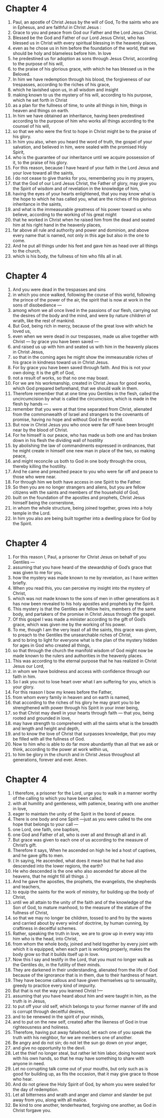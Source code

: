 # Chapter 4

1. Paul, an apostle of Christ Jesus by the will of God, To the saints who are in Ephesus, and are faithful in Christ Jesus :
2. Grace to you and peace from God our Father and the Lord Jesus Christ.
3. Blessed be the God and Father of our Lord Jesus Christ, who has blessed us in Christ with every spiritual blessing in the heavenly places,
4. even as he chose us in him before the foundation of the world, that we should be holy and blameless before him. In love
5. he predestined us for adoption as sons through Jesus Christ, according to the purpose of his will,
6. to the praise of his glorious grace, with which he has blessed us in the Beloved.
7. In him we have redemption through his blood, the forgiveness of our trespasses, according to the riches of his grace,
8. which he lavished upon us, in all wisdom and insight
9. making known to us the mystery of his will, according to his purpose, which he set forth in Christ
10. as a plan for the fullness of time, to unite all things in him, things in heaven and things on earth.
11. In him we have obtained an inheritance, having been predestined according to the purpose of him who works all things according to the counsel of his will,
12. so that we who were the first to hope in Christ might be to the praise of his glory.
13. In him you also, when you heard the word of truth, the gospel of your salvation, and believed in him, were sealed with the promised Holy Spirit,
14. who is the guarantee of our inheritance until we acquire possession of it, to the praise of his glory.
15. For this reason, because I have heard of your faith in the Lord Jesus and your love toward all the saints,
16. I do not cease to give thanks for you, remembering you in my prayers,
17. that the God of our Lord Jesus Christ, the Father of glory, may give you the Spirit of wisdom and of revelation in the knowledge of him,
18. having the eyes of your hearts enlightened, that you may know what is the hope to which he has called you, what are the riches of his glorious inheritance in the saints,
19. and what is the immeasurable greatness of his power toward us who believe, according to the working of his great might
20. that he worked in Christ when he raised him from the dead and seated him at his right hand in the heavenly places,
21. far above all rule and authority and power and dominion, and above every name that is named, not only in this age but also in the one to come.
22. And he put all things under his feet and gave him as head over all things to the church,
23. which is his body, the fullness of him who fills all in all.

# Chapter 4

1. And you were dead in the trespasses and sins
2. in which you once walked, following the course of this world, following the prince of the power of the air, the spirit that is now at work in the sons of disobedience —
3. among whom we all once lived in the passions of our flesh, carrying out the desires of the body and the mind, and were by nature children of wrath, like the rest of mankind.
4. But God, being rich in mercy, because of the great love with which he loved us,
5. even when we were dead in our trespasses, made us alive together with Christ — by grace you have been saved —
6. and raised us up with him and seated us with him in the heavenly places in Christ Jesus,
7. so that in the coming ages he might show the immeasurable riches of his grace in kindness toward us in Christ Jesus.
8. For by grace you have been saved through faith. And this is not your own doing; it is the gift of God,
9. not a result of works, so that no one may boast.
10. For we are his workmanship, created in Christ Jesus for good works, which God prepared beforehand, that we should walk in them.
11. Therefore remember that at one time you Gentiles in the flesh, called the uncircumcision by what is called the circumcision, which is made in the flesh by hands —
12. remember that you were at that time separated from Christ, alienated from the commonwealth of Israel and strangers to the covenants of promise, having no hope and without God in the world.
13. But now in Christ Jesus you who once were far off have been brought near by the blood of Christ.
14. For he himself is our peace, who has made us both one and has broken down in his flesh the dividing wall of hostility
15. by abolishing the law of commandments expressed in ordinances, that he might create in himself one new man in place of the two, so making peace,
16. and might reconcile us both to God in one body through the cross, thereby killing the hostility.
17. And he came and preached peace to you who were far off and peace to those who were near.
18. For through him we both have access in one Spirit to the Father.
19. So then you are no longer strangers and aliens, but you are fellow citizens with the saints and members of the household of God,
20. built on the foundation of the apostles and prophets, Christ Jesus himself being the cornerstone,
21. in whom the whole structure, being joined together, grows into a holy temple in the Lord.
22. In him you also are being built together into a dwelling place for God by the Spirit.

# Chapter 4

1. For this reason I, Paul, a prisoner for Christ Jesus on behalf of you Gentiles —
2. assuming that you have heard of the stewardship of God’s grace that was given to me for you,
3. how the mystery was made known to me by revelation, as I have written briefly.
4. When you read this, you can perceive my insight into the mystery of Christ,
5. which was not made known to the sons of men in other generations as it has now been revealed to his holy apostles and prophets by the Spirit.
6. This mystery is that the Gentiles are fellow heirs, members of the same body, and partakers of the promise in Christ Jesus through the gospel.
7. Of this gospel I was made a minister according to the gift of God’s grace, which was given me by the working of his power.
8. To me, though I am the very least of all the saints, this grace was given, to preach to the Gentiles the unsearchable riches of Christ,
9. and to bring to light for everyone what is the plan of the mystery hidden for ages in God who created all things,
10. so that through the church the manifold wisdom of God might now be made known to the rulers and authorities in the heavenly places.
11. This was according to the eternal purpose that he has realized in Christ Jesus our Lord,
12. in whom we have boldness and access with confidence through our faith in him.
13. So I ask you not to lose heart over what I am suffering for you, which is your glory.
14. For this reason I bow my knees before the Father,
15. from whom every family in heaven and on earth is named,
16. that according to the riches of his glory he may grant you to be strengthened with power through his Spirit in your inner being,
17. so that Christ may dwell in your hearts through faith — that you, being rooted and grounded in love,
18. may have strength to comprehend with all the saints what is the breadth and length and height and depth,
19. and to know the love of Christ that surpasses knowledge, that you may be filled with all the fullness of God.
20. Now to him who is able to do far more abundantly than all that we ask or think, according to the power at work within us,
21. to him be glory in the church and in Christ Jesus throughout all generations, forever and ever. Amen.

# Chapter 4

1. I therefore, a prisoner for the Lord, urge you to walk in a manner worthy of the calling to which you have been called,
2. with all humility and gentleness, with patience, bearing with one another in love,
3. eager to maintain the unity of the Spirit in the bond of peace.
4. There is one body and one Spirit —just as you were called to the one hope that belongs to your call —
5. one Lord, one faith, one baptism,
6. one God and Father of all, who is over all and through all and in all.
7. But grace was given to each one of us according to the measure of Christ’s gift.
8. Therefore it says, When he ascended on high he led a host of captives, and he gave gifts to men.
9. ( In saying, He ascended, what does it mean but that he had also descended into the lower regions, the earth?
10. He who descended is the one who also ascended far above all the heavens, that he might fill all things .)
11. And he gave the apostles, the prophets, the evangelists, the shepherds and teachers,
12. to equip the saints for the work of ministry, for building up the body of Christ,
13. until we all attain to the unity of the faith and of the knowledge of the Son of God, to mature manhood, to the measure of the stature of the fullness of Christ,
14. so that we may no longer be children, tossed to and fro by the waves and carried about by every wind of doctrine, by human cunning, by craftiness in deceitful schemes.
15. Rather, speaking the truth in love, we are to grow up in every way into him who is the head, into Christ,
16. from whom the whole body, joined and held together by every joint with which it is equipped, when each part is working properly, makes the body grow so that it builds itself up in love.
17. Now this I say and testify in the Lord, that you must no longer walk as the Gentiles do, in the futility of their minds.
18. They are darkened in their understanding, alienated from the life of God because of the ignorance that is in them, due to their hardness of heart.
19. They have become callous and have given themselves up to sensuality, greedy to practice every kind of impurity.
20. But that is not the way you learned Christ !—
21. assuming that you have heard about him and were taught in him, as the truth is in Jesus,
22. to put off your old self, which belongs to your former manner of life and is corrupt through deceitful desires,
23. and to be renewed in the spirit of your minds,
24. and to put on the new self, created after the likeness of God in true righteousness and holiness.
25. Therefore, having put away falsehood, let each one of you speak the truth with his neighbor, for we are members one of another.
26. Be angry and do not sin; do not let the sun go down on your anger,
27. and give no opportunity to the devil.
28. Let the thief no longer steal, but rather let him labor, doing honest work with his own hands, so that he may have something to share with anyone in need.
29. Let no corrupting talk come out of your mouths, but only such as is good for building up, as fits the occasion, that it may give grace to those who hear.
30. And do not grieve the Holy Spirit of God, by whom you were sealed for the day of redemption.
31. Let all bitterness and wrath and anger and clamor and slander be put away from you, along with all malice.
32. Be kind to one another, tenderhearted, forgiving one another, as God in Christ forgave you.

